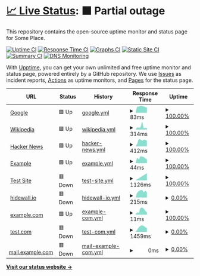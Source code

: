 # [📈 Live Status](https://sashakarcz.github.io): <!--live status--> **🟧 Partial outage**

This repository contains the open-source uptime monitor and status page for Some Place.

[![Uptime CI](https://github.com/sashakarcz/uptime/workflows/Uptime%20CI/badge.svg)](https://github.com/sashakarcz/uptime/actions?query=workflow%3A%22Uptime+CI%22)
[![Response Time CI](https://github.com/sashakarcz/uptime/workflows/Response%20Time%20CI/badge.svg)](https://github.com/sashakarcz/uptime/actions?query=workflow%3A%22Response+Time+CI%22)
[![Graphs CI](https://github.com/sashakarcz/uptime/workflows/Graphs%20CI/badge.svg)](https://github.com/sashakarcz/uptime/actions?query=workflow%3A%22Graphs+CI%22)
[![Static Site CI](https://github.com/sashakarcz/uptime/workflows/Static%20Site%20CI/badge.svg)](https://github.com/sashakarcz/uptime/actions?query=workflow%3A%22Static+Site+CI%22)
[![Summary CI](https://github.com/sashakarcz/uptime/workflows/Summary%20CI/badge.svg)](https://github.com/sashakarcz/uptime/actions?query=workflow%3A%22Summary+CI%22)
[![DNS Monitoring](https://github.com/sashakarcz/uptime/actions/workflows/dns_check.yml/badge.svg)](https://github.com/sashakarcz/uptime/actions/workflows/dns_check.yml)

With [Upptime](https://upptime.js.org), you can get your own unlimited and free uptime monitor and status page, powered entirely by a GitHub repository. We use [Issues](https://github.com/sashakarcz/uptime/issues) as incident reports, [Actions](https://github.com/sashakarcz/uptime/actions) as uptime monitors, and [Pages](https://sashakarcz.github.io) for the status page.

<!--start: status pages-->
<!-- This summary is generated by Upptime (https://github.com/upptime/upptime) -->
<!-- Do not edit this manually, your changes will be overwritten -->
<!-- prettier-ignore -->
| URL | Status | History | Response Time | Uptime |
| --- | ------ | ------- | ------------- | ------ |
| <img alt="" src="https://icons.duckduckgo.com/ip3/www.google.com.ico" height="13"> [Google](https://www.google.com) | 🟩 Up | [google.yml](https://github.com/sashakarcz/uptime/commits/HEAD/history/google.yml) | <details><summary><img alt="Response time graph" src="./graphs/google/response-time-week.png" height="20"> 83ms</summary><br><a href="https://sashakarcz.github.io/uptime/history/google"><img alt="Response time 98" src="https://img.shields.io/endpoint?url=https%3A%2F%2Fraw.githubusercontent.com%2Fsashakarcz%2Fuptime%2FHEAD%2Fapi%2Fgoogle%2Fresponse-time.json"></a><br><a href="https://sashakarcz.github.io/uptime/history/google"><img alt="24-hour response time 89" src="https://img.shields.io/endpoint?url=https%3A%2F%2Fraw.githubusercontent.com%2Fsashakarcz%2Fuptime%2FHEAD%2Fapi%2Fgoogle%2Fresponse-time-day.json"></a><br><a href="https://sashakarcz.github.io/uptime/history/google"><img alt="7-day response time 83" src="https://img.shields.io/endpoint?url=https%3A%2F%2Fraw.githubusercontent.com%2Fsashakarcz%2Fuptime%2FHEAD%2Fapi%2Fgoogle%2Fresponse-time-week.json"></a><br><a href="https://sashakarcz.github.io/uptime/history/google"><img alt="30-day response time 98" src="https://img.shields.io/endpoint?url=https%3A%2F%2Fraw.githubusercontent.com%2Fsashakarcz%2Fuptime%2FHEAD%2Fapi%2Fgoogle%2Fresponse-time-month.json"></a><br><a href="https://sashakarcz.github.io/uptime/history/google"><img alt="1-year response time 98" src="https://img.shields.io/endpoint?url=https%3A%2F%2Fraw.githubusercontent.com%2Fsashakarcz%2Fuptime%2FHEAD%2Fapi%2Fgoogle%2Fresponse-time-year.json"></a></details> | <details><summary><a href="https://sashakarcz.github.io/uptime/history/google">100.00%</a></summary><a href="https://sashakarcz.github.io/uptime/history/google"><img alt="All-time uptime 100.00%" src="https://img.shields.io/endpoint?url=https%3A%2F%2Fraw.githubusercontent.com%2Fsashakarcz%2Fuptime%2FHEAD%2Fapi%2Fgoogle%2Fuptime.json"></a><br><a href="https://sashakarcz.github.io/uptime/history/google"><img alt="24-hour uptime 100.00%" src="https://img.shields.io/endpoint?url=https%3A%2F%2Fraw.githubusercontent.com%2Fsashakarcz%2Fuptime%2FHEAD%2Fapi%2Fgoogle%2Fuptime-day.json"></a><br><a href="https://sashakarcz.github.io/uptime/history/google"><img alt="7-day uptime 100.00%" src="https://img.shields.io/endpoint?url=https%3A%2F%2Fraw.githubusercontent.com%2Fsashakarcz%2Fuptime%2FHEAD%2Fapi%2Fgoogle%2Fuptime-week.json"></a><br><a href="https://sashakarcz.github.io/uptime/history/google"><img alt="30-day uptime 100.00%" src="https://img.shields.io/endpoint?url=https%3A%2F%2Fraw.githubusercontent.com%2Fsashakarcz%2Fuptime%2FHEAD%2Fapi%2Fgoogle%2Fuptime-month.json"></a><br><a href="https://sashakarcz.github.io/uptime/history/google"><img alt="1-year uptime 100.00%" src="https://img.shields.io/endpoint?url=https%3A%2F%2Fraw.githubusercontent.com%2Fsashakarcz%2Fuptime%2FHEAD%2Fapi%2Fgoogle%2Fuptime-year.json"></a></details>
| <img alt="" src="https://icons.duckduckgo.com/ip3/en.wikipedia.org.ico" height="13"> [Wikipedia](https://en.wikipedia.org) | 🟩 Up | [wikipedia.yml](https://github.com/sashakarcz/uptime/commits/HEAD/history/wikipedia.yml) | <details><summary><img alt="Response time graph" src="./graphs/wikipedia/response-time-week.png" height="20"> 314ms</summary><br><a href="https://sashakarcz.github.io/uptime/history/wikipedia"><img alt="Response time 247" src="https://img.shields.io/endpoint?url=https%3A%2F%2Fraw.githubusercontent.com%2Fsashakarcz%2Fuptime%2FHEAD%2Fapi%2Fwikipedia%2Fresponse-time.json"></a><br><a href="https://sashakarcz.github.io/uptime/history/wikipedia"><img alt="24-hour response time 248" src="https://img.shields.io/endpoint?url=https%3A%2F%2Fraw.githubusercontent.com%2Fsashakarcz%2Fuptime%2FHEAD%2Fapi%2Fwikipedia%2Fresponse-time-day.json"></a><br><a href="https://sashakarcz.github.io/uptime/history/wikipedia"><img alt="7-day response time 314" src="https://img.shields.io/endpoint?url=https%3A%2F%2Fraw.githubusercontent.com%2Fsashakarcz%2Fuptime%2FHEAD%2Fapi%2Fwikipedia%2Fresponse-time-week.json"></a><br><a href="https://sashakarcz.github.io/uptime/history/wikipedia"><img alt="30-day response time 247" src="https://img.shields.io/endpoint?url=https%3A%2F%2Fraw.githubusercontent.com%2Fsashakarcz%2Fuptime%2FHEAD%2Fapi%2Fwikipedia%2Fresponse-time-month.json"></a><br><a href="https://sashakarcz.github.io/uptime/history/wikipedia"><img alt="1-year response time 247" src="https://img.shields.io/endpoint?url=https%3A%2F%2Fraw.githubusercontent.com%2Fsashakarcz%2Fuptime%2FHEAD%2Fapi%2Fwikipedia%2Fresponse-time-year.json"></a></details> | <details><summary><a href="https://sashakarcz.github.io/uptime/history/wikipedia">100.00%</a></summary><a href="https://sashakarcz.github.io/uptime/history/wikipedia"><img alt="All-time uptime 100.00%" src="https://img.shields.io/endpoint?url=https%3A%2F%2Fraw.githubusercontent.com%2Fsashakarcz%2Fuptime%2FHEAD%2Fapi%2Fwikipedia%2Fuptime.json"></a><br><a href="https://sashakarcz.github.io/uptime/history/wikipedia"><img alt="24-hour uptime 100.00%" src="https://img.shields.io/endpoint?url=https%3A%2F%2Fraw.githubusercontent.com%2Fsashakarcz%2Fuptime%2FHEAD%2Fapi%2Fwikipedia%2Fuptime-day.json"></a><br><a href="https://sashakarcz.github.io/uptime/history/wikipedia"><img alt="7-day uptime 100.00%" src="https://img.shields.io/endpoint?url=https%3A%2F%2Fraw.githubusercontent.com%2Fsashakarcz%2Fuptime%2FHEAD%2Fapi%2Fwikipedia%2Fuptime-week.json"></a><br><a href="https://sashakarcz.github.io/uptime/history/wikipedia"><img alt="30-day uptime 100.00%" src="https://img.shields.io/endpoint?url=https%3A%2F%2Fraw.githubusercontent.com%2Fsashakarcz%2Fuptime%2FHEAD%2Fapi%2Fwikipedia%2Fuptime-month.json"></a><br><a href="https://sashakarcz.github.io/uptime/history/wikipedia"><img alt="1-year uptime 100.00%" src="https://img.shields.io/endpoint?url=https%3A%2F%2Fraw.githubusercontent.com%2Fsashakarcz%2Fuptime%2FHEAD%2Fapi%2Fwikipedia%2Fuptime-year.json"></a></details>
| <img alt="" src="https://icons.duckduckgo.com/ip3/news.ycombinator.com.ico" height="13"> [Hacker News](https://news.ycombinator.com) | 🟩 Up | [hacker-news.yml](https://github.com/sashakarcz/uptime/commits/HEAD/history/hacker-news.yml) | <details><summary><img alt="Response time graph" src="./graphs/hacker-news/response-time-week.png" height="20"> 412ms</summary><br><a href="https://sashakarcz.github.io/uptime/history/hacker-news"><img alt="Response time 351" src="https://img.shields.io/endpoint?url=https%3A%2F%2Fraw.githubusercontent.com%2Fsashakarcz%2Fuptime%2FHEAD%2Fapi%2Fhacker-news%2Fresponse-time.json"></a><br><a href="https://sashakarcz.github.io/uptime/history/hacker-news"><img alt="24-hour response time 354" src="https://img.shields.io/endpoint?url=https%3A%2F%2Fraw.githubusercontent.com%2Fsashakarcz%2Fuptime%2FHEAD%2Fapi%2Fhacker-news%2Fresponse-time-day.json"></a><br><a href="https://sashakarcz.github.io/uptime/history/hacker-news"><img alt="7-day response time 412" src="https://img.shields.io/endpoint?url=https%3A%2F%2Fraw.githubusercontent.com%2Fsashakarcz%2Fuptime%2FHEAD%2Fapi%2Fhacker-news%2Fresponse-time-week.json"></a><br><a href="https://sashakarcz.github.io/uptime/history/hacker-news"><img alt="30-day response time 351" src="https://img.shields.io/endpoint?url=https%3A%2F%2Fraw.githubusercontent.com%2Fsashakarcz%2Fuptime%2FHEAD%2Fapi%2Fhacker-news%2Fresponse-time-month.json"></a><br><a href="https://sashakarcz.github.io/uptime/history/hacker-news"><img alt="1-year response time 351" src="https://img.shields.io/endpoint?url=https%3A%2F%2Fraw.githubusercontent.com%2Fsashakarcz%2Fuptime%2FHEAD%2Fapi%2Fhacker-news%2Fresponse-time-year.json"></a></details> | <details><summary><a href="https://sashakarcz.github.io/uptime/history/hacker-news">100.00%</a></summary><a href="https://sashakarcz.github.io/uptime/history/hacker-news"><img alt="All-time uptime 100.00%" src="https://img.shields.io/endpoint?url=https%3A%2F%2Fraw.githubusercontent.com%2Fsashakarcz%2Fuptime%2FHEAD%2Fapi%2Fhacker-news%2Fuptime.json"></a><br><a href="https://sashakarcz.github.io/uptime/history/hacker-news"><img alt="24-hour uptime 100.00%" src="https://img.shields.io/endpoint?url=https%3A%2F%2Fraw.githubusercontent.com%2Fsashakarcz%2Fuptime%2FHEAD%2Fapi%2Fhacker-news%2Fuptime-day.json"></a><br><a href="https://sashakarcz.github.io/uptime/history/hacker-news"><img alt="7-day uptime 100.00%" src="https://img.shields.io/endpoint?url=https%3A%2F%2Fraw.githubusercontent.com%2Fsashakarcz%2Fuptime%2FHEAD%2Fapi%2Fhacker-news%2Fuptime-week.json"></a><br><a href="https://sashakarcz.github.io/uptime/history/hacker-news"><img alt="30-day uptime 100.00%" src="https://img.shields.io/endpoint?url=https%3A%2F%2Fraw.githubusercontent.com%2Fsashakarcz%2Fuptime%2FHEAD%2Fapi%2Fhacker-news%2Fuptime-month.json"></a><br><a href="https://sashakarcz.github.io/uptime/history/hacker-news"><img alt="1-year uptime 100.00%" src="https://img.shields.io/endpoint?url=https%3A%2F%2Fraw.githubusercontent.com%2Fsashakarcz%2Fuptime%2FHEAD%2Fapi%2Fhacker-news%2Fuptime-year.json"></a></details>
| <img alt="" src="https://icons.duckduckgo.com/ip3/example.com.ico" height="13"> [Example](https://example.com) | 🟩 Up | [example.yml](https://github.com/sashakarcz/uptime/commits/HEAD/history/example.yml) | <details><summary><img alt="Response time graph" src="./graphs/example/response-time-week.png" height="20"> 44ms</summary><br><a href="https://sashakarcz.github.io/uptime/history/example"><img alt="Response time 48" src="https://img.shields.io/endpoint?url=https%3A%2F%2Fraw.githubusercontent.com%2Fsashakarcz%2Fuptime%2FHEAD%2Fapi%2Fexample%2Fresponse-time.json"></a><br><a href="https://sashakarcz.github.io/uptime/history/example"><img alt="24-hour response time 55" src="https://img.shields.io/endpoint?url=https%3A%2F%2Fraw.githubusercontent.com%2Fsashakarcz%2Fuptime%2FHEAD%2Fapi%2Fexample%2Fresponse-time-day.json"></a><br><a href="https://sashakarcz.github.io/uptime/history/example"><img alt="7-day response time 44" src="https://img.shields.io/endpoint?url=https%3A%2F%2Fraw.githubusercontent.com%2Fsashakarcz%2Fuptime%2FHEAD%2Fapi%2Fexample%2Fresponse-time-week.json"></a><br><a href="https://sashakarcz.github.io/uptime/history/example"><img alt="30-day response time 48" src="https://img.shields.io/endpoint?url=https%3A%2F%2Fraw.githubusercontent.com%2Fsashakarcz%2Fuptime%2FHEAD%2Fapi%2Fexample%2Fresponse-time-month.json"></a><br><a href="https://sashakarcz.github.io/uptime/history/example"><img alt="1-year response time 48" src="https://img.shields.io/endpoint?url=https%3A%2F%2Fraw.githubusercontent.com%2Fsashakarcz%2Fuptime%2FHEAD%2Fapi%2Fexample%2Fresponse-time-year.json"></a></details> | <details><summary><a href="https://sashakarcz.github.io/uptime/history/example">100.00%</a></summary><a href="https://sashakarcz.github.io/uptime/history/example"><img alt="All-time uptime 100.00%" src="https://img.shields.io/endpoint?url=https%3A%2F%2Fraw.githubusercontent.com%2Fsashakarcz%2Fuptime%2FHEAD%2Fapi%2Fexample%2Fuptime.json"></a><br><a href="https://sashakarcz.github.io/uptime/history/example"><img alt="24-hour uptime 100.00%" src="https://img.shields.io/endpoint?url=https%3A%2F%2Fraw.githubusercontent.com%2Fsashakarcz%2Fuptime%2FHEAD%2Fapi%2Fexample%2Fuptime-day.json"></a><br><a href="https://sashakarcz.github.io/uptime/history/example"><img alt="7-day uptime 100.00%" src="https://img.shields.io/endpoint?url=https%3A%2F%2Fraw.githubusercontent.com%2Fsashakarcz%2Fuptime%2FHEAD%2Fapi%2Fexample%2Fuptime-week.json"></a><br><a href="https://sashakarcz.github.io/uptime/history/example"><img alt="30-day uptime 100.00%" src="https://img.shields.io/endpoint?url=https%3A%2F%2Fraw.githubusercontent.com%2Fsashakarcz%2Fuptime%2FHEAD%2Fapi%2Fexample%2Fuptime-month.json"></a><br><a href="https://sashakarcz.github.io/uptime/history/example"><img alt="1-year uptime 100.00%" src="https://img.shields.io/endpoint?url=https%3A%2F%2Fraw.githubusercontent.com%2Fsashakarcz%2Fuptime%2FHEAD%2Fapi%2Fexample%2Fuptime-year.json"></a></details>
| <img alt="" src="https://icons.duckduckgo.com/ip3/test.com.ico" height="13"> [Test Site](https://test.com) | 🟥 Down | [test-site.yml](https://github.com/sashakarcz/uptime/commits/HEAD/history/test-site.yml) | <details><summary><img alt="Response time graph" src="./graphs/test-site/response-time-week.png" height="20"> 1126ms</summary><br><a href="https://sashakarcz.github.io/uptime/history/test-site"><img alt="Response time 3213" src="https://img.shields.io/endpoint?url=https%3A%2F%2Fraw.githubusercontent.com%2Fsashakarcz%2Fuptime%2FHEAD%2Fapi%2Ftest-site%2Fresponse-time.json"></a><br><a href="https://sashakarcz.github.io/uptime/history/test-site"><img alt="24-hour response time 0" src="https://img.shields.io/endpoint?url=https%3A%2F%2Fraw.githubusercontent.com%2Fsashakarcz%2Fuptime%2FHEAD%2Fapi%2Ftest-site%2Fresponse-time-day.json"></a><br><a href="https://sashakarcz.github.io/uptime/history/test-site"><img alt="7-day response time 1126" src="https://img.shields.io/endpoint?url=https%3A%2F%2Fraw.githubusercontent.com%2Fsashakarcz%2Fuptime%2FHEAD%2Fapi%2Ftest-site%2Fresponse-time-week.json"></a><br><a href="https://sashakarcz.github.io/uptime/history/test-site"><img alt="30-day response time 3213" src="https://img.shields.io/endpoint?url=https%3A%2F%2Fraw.githubusercontent.com%2Fsashakarcz%2Fuptime%2FHEAD%2Fapi%2Ftest-site%2Fresponse-time-month.json"></a><br><a href="https://sashakarcz.github.io/uptime/history/test-site"><img alt="1-year response time 3213" src="https://img.shields.io/endpoint?url=https%3A%2F%2Fraw.githubusercontent.com%2Fsashakarcz%2Fuptime%2FHEAD%2Fapi%2Ftest-site%2Fresponse-time-year.json"></a></details> | <details><summary><a href="https://sashakarcz.github.io/uptime/history/test-site">100.00%</a></summary><a href="https://sashakarcz.github.io/uptime/history/test-site"><img alt="All-time uptime 100.00%" src="https://img.shields.io/endpoint?url=https%3A%2F%2Fraw.githubusercontent.com%2Fsashakarcz%2Fuptime%2FHEAD%2Fapi%2Ftest-site%2Fuptime.json"></a><br><a href="https://sashakarcz.github.io/uptime/history/test-site"><img alt="24-hour uptime 100.00%" src="https://img.shields.io/endpoint?url=https%3A%2F%2Fraw.githubusercontent.com%2Fsashakarcz%2Fuptime%2FHEAD%2Fapi%2Ftest-site%2Fuptime-day.json"></a><br><a href="https://sashakarcz.github.io/uptime/history/test-site"><img alt="7-day uptime 100.00%" src="https://img.shields.io/endpoint?url=https%3A%2F%2Fraw.githubusercontent.com%2Fsashakarcz%2Fuptime%2FHEAD%2Fapi%2Ftest-site%2Fuptime-week.json"></a><br><a href="https://sashakarcz.github.io/uptime/history/test-site"><img alt="30-day uptime 100.00%" src="https://img.shields.io/endpoint?url=https%3A%2F%2Fraw.githubusercontent.com%2Fsashakarcz%2Fuptime%2FHEAD%2Fapi%2Ftest-site%2Fuptime-month.json"></a><br><a href="https://sashakarcz.github.io/uptime/history/test-site"><img alt="1-year uptime 100.00%" src="https://img.shields.io/endpoint?url=https%3A%2F%2Fraw.githubusercontent.com%2Fsashakarcz%2Fuptime%2FHEAD%2Fapi%2Ftest-site%2Fuptime-year.json"></a></details>
| <img alt="" src="https://icons.duckduckgo.com/ip3/hidewall.io.ico" height="13"> [hidewall.io](https://hidewall.io) | 🟥 Down | [hidewall-io.yml](https://github.com/sashakarcz/uptime/commits/HEAD/history/hidewall-io.yml) | <details><summary><img alt="Response time graph" src="./graphs/hidewall-io/response-time-week.png" height="20"> 215ms</summary><br><a href="https://sashakarcz.github.io/uptime/history/hidewall-io"><img alt="Response time 197" src="https://img.shields.io/endpoint?url=https%3A%2F%2Fraw.githubusercontent.com%2Fsashakarcz%2Fuptime%2FHEAD%2Fapi%2Fhidewall-io%2Fresponse-time.json"></a><br><a href="https://sashakarcz.github.io/uptime/history/hidewall-io"><img alt="24-hour response time 241" src="https://img.shields.io/endpoint?url=https%3A%2F%2Fraw.githubusercontent.com%2Fsashakarcz%2Fuptime%2FHEAD%2Fapi%2Fhidewall-io%2Fresponse-time-day.json"></a><br><a href="https://sashakarcz.github.io/uptime/history/hidewall-io"><img alt="7-day response time 215" src="https://img.shields.io/endpoint?url=https%3A%2F%2Fraw.githubusercontent.com%2Fsashakarcz%2Fuptime%2FHEAD%2Fapi%2Fhidewall-io%2Fresponse-time-week.json"></a><br><a href="https://sashakarcz.github.io/uptime/history/hidewall-io"><img alt="30-day response time 197" src="https://img.shields.io/endpoint?url=https%3A%2F%2Fraw.githubusercontent.com%2Fsashakarcz%2Fuptime%2FHEAD%2Fapi%2Fhidewall-io%2Fresponse-time-month.json"></a><br><a href="https://sashakarcz.github.io/uptime/history/hidewall-io"><img alt="1-year response time 197" src="https://img.shields.io/endpoint?url=https%3A%2F%2Fraw.githubusercontent.com%2Fsashakarcz%2Fuptime%2FHEAD%2Fapi%2Fhidewall-io%2Fresponse-time-year.json"></a></details> | <details><summary><a href="https://sashakarcz.github.io/uptime/history/hidewall-io">0.00%</a></summary><a href="https://sashakarcz.github.io/uptime/history/hidewall-io"><img alt="All-time uptime 0.00%" src="https://img.shields.io/endpoint?url=https%3A%2F%2Fraw.githubusercontent.com%2Fsashakarcz%2Fuptime%2FHEAD%2Fapi%2Fhidewall-io%2Fuptime.json"></a><br><a href="https://sashakarcz.github.io/uptime/history/hidewall-io"><img alt="24-hour uptime 0.00%" src="https://img.shields.io/endpoint?url=https%3A%2F%2Fraw.githubusercontent.com%2Fsashakarcz%2Fuptime%2FHEAD%2Fapi%2Fhidewall-io%2Fuptime-day.json"></a><br><a href="https://sashakarcz.github.io/uptime/history/hidewall-io"><img alt="7-day uptime 0.00%" src="https://img.shields.io/endpoint?url=https%3A%2F%2Fraw.githubusercontent.com%2Fsashakarcz%2Fuptime%2FHEAD%2Fapi%2Fhidewall-io%2Fuptime-week.json"></a><br><a href="https://sashakarcz.github.io/uptime/history/hidewall-io"><img alt="30-day uptime 0.00%" src="https://img.shields.io/endpoint?url=https%3A%2F%2Fraw.githubusercontent.com%2Fsashakarcz%2Fuptime%2FHEAD%2Fapi%2Fhidewall-io%2Fuptime-month.json"></a><br><a href="https://sashakarcz.github.io/uptime/history/hidewall-io"><img alt="1-year uptime 0.00%" src="https://img.shields.io/endpoint?url=https%3A%2F%2Fraw.githubusercontent.com%2Fsashakarcz%2Fuptime%2FHEAD%2Fapi%2Fhidewall-io%2Fuptime-year.json"></a></details>
| <img alt="" src="https://icons.duckduckgo.com/ip3/example.com.ico" height="13"> [example.com](http://example.com) | 🟩 Up | [example-com.yml](https://github.com/sashakarcz/uptime/commits/HEAD/history/example-com.yml) | <details><summary><img alt="Response time graph" src="./graphs/example-com/response-time-week.png" height="20"> 11ms</summary><br><a href="https://sashakarcz.github.io/uptime/history/example-com"><img alt="Response time 10" src="https://img.shields.io/endpoint?url=https%3A%2F%2Fraw.githubusercontent.com%2Fsashakarcz%2Fuptime%2FHEAD%2Fapi%2Fexample-com%2Fresponse-time.json"></a><br><a href="https://sashakarcz.github.io/uptime/history/example-com"><img alt="24-hour response time 25" src="https://img.shields.io/endpoint?url=https%3A%2F%2Fraw.githubusercontent.com%2Fsashakarcz%2Fuptime%2FHEAD%2Fapi%2Fexample-com%2Fresponse-time-day.json"></a><br><a href="https://sashakarcz.github.io/uptime/history/example-com"><img alt="7-day response time 11" src="https://img.shields.io/endpoint?url=https%3A%2F%2Fraw.githubusercontent.com%2Fsashakarcz%2Fuptime%2FHEAD%2Fapi%2Fexample-com%2Fresponse-time-week.json"></a><br><a href="https://sashakarcz.github.io/uptime/history/example-com"><img alt="30-day response time 10" src="https://img.shields.io/endpoint?url=https%3A%2F%2Fraw.githubusercontent.com%2Fsashakarcz%2Fuptime%2FHEAD%2Fapi%2Fexample-com%2Fresponse-time-month.json"></a><br><a href="https://sashakarcz.github.io/uptime/history/example-com"><img alt="1-year response time 10" src="https://img.shields.io/endpoint?url=https%3A%2F%2Fraw.githubusercontent.com%2Fsashakarcz%2Fuptime%2FHEAD%2Fapi%2Fexample-com%2Fresponse-time-year.json"></a></details> | <details><summary><a href="https://sashakarcz.github.io/uptime/history/example-com">100.00%</a></summary><a href="https://sashakarcz.github.io/uptime/history/example-com"><img alt="All-time uptime 100.00%" src="https://img.shields.io/endpoint?url=https%3A%2F%2Fraw.githubusercontent.com%2Fsashakarcz%2Fuptime%2FHEAD%2Fapi%2Fexample-com%2Fuptime.json"></a><br><a href="https://sashakarcz.github.io/uptime/history/example-com"><img alt="24-hour uptime 100.00%" src="https://img.shields.io/endpoint?url=https%3A%2F%2Fraw.githubusercontent.com%2Fsashakarcz%2Fuptime%2FHEAD%2Fapi%2Fexample-com%2Fuptime-day.json"></a><br><a href="https://sashakarcz.github.io/uptime/history/example-com"><img alt="7-day uptime 100.00%" src="https://img.shields.io/endpoint?url=https%3A%2F%2Fraw.githubusercontent.com%2Fsashakarcz%2Fuptime%2FHEAD%2Fapi%2Fexample-com%2Fuptime-week.json"></a><br><a href="https://sashakarcz.github.io/uptime/history/example-com"><img alt="30-day uptime 100.00%" src="https://img.shields.io/endpoint?url=https%3A%2F%2Fraw.githubusercontent.com%2Fsashakarcz%2Fuptime%2FHEAD%2Fapi%2Fexample-com%2Fuptime-month.json"></a><br><a href="https://sashakarcz.github.io/uptime/history/example-com"><img alt="1-year uptime 100.00%" src="https://img.shields.io/endpoint?url=https%3A%2F%2Fraw.githubusercontent.com%2Fsashakarcz%2Fuptime%2FHEAD%2Fapi%2Fexample-com%2Fuptime-year.json"></a></details>
| <img alt="" src="https://icons.duckduckgo.com/ip3/test.com.ico" height="13"> [test.com](http://test.com) | 🟥 Down | [test-com.yml](https://github.com/sashakarcz/uptime/commits/HEAD/history/test-com.yml) | <details><summary><img alt="Response time graph" src="./graphs/test-com/response-time-week.png" height="20"> 1459ms</summary><br><a href="https://sashakarcz.github.io/uptime/history/test-com"><img alt="Response time 2524" src="https://img.shields.io/endpoint?url=https%3A%2F%2Fraw.githubusercontent.com%2Fsashakarcz%2Fuptime%2FHEAD%2Fapi%2Ftest-com%2Fresponse-time.json"></a><br><a href="https://sashakarcz.github.io/uptime/history/test-com"><img alt="24-hour response time 0" src="https://img.shields.io/endpoint?url=https%3A%2F%2Fraw.githubusercontent.com%2Fsashakarcz%2Fuptime%2FHEAD%2Fapi%2Ftest-com%2Fresponse-time-day.json"></a><br><a href="https://sashakarcz.github.io/uptime/history/test-com"><img alt="7-day response time 1459" src="https://img.shields.io/endpoint?url=https%3A%2F%2Fraw.githubusercontent.com%2Fsashakarcz%2Fuptime%2FHEAD%2Fapi%2Ftest-com%2Fresponse-time-week.json"></a><br><a href="https://sashakarcz.github.io/uptime/history/test-com"><img alt="30-day response time 2524" src="https://img.shields.io/endpoint?url=https%3A%2F%2Fraw.githubusercontent.com%2Fsashakarcz%2Fuptime%2FHEAD%2Fapi%2Ftest-com%2Fresponse-time-month.json"></a><br><a href="https://sashakarcz.github.io/uptime/history/test-com"><img alt="1-year response time 2524" src="https://img.shields.io/endpoint?url=https%3A%2F%2Fraw.githubusercontent.com%2Fsashakarcz%2Fuptime%2FHEAD%2Fapi%2Ftest-com%2Fresponse-time-year.json"></a></details> | <details><summary><a href="https://sashakarcz.github.io/uptime/history/test-com">0.00%</a></summary><a href="https://sashakarcz.github.io/uptime/history/test-com"><img alt="All-time uptime 0.00%" src="https://img.shields.io/endpoint?url=https%3A%2F%2Fraw.githubusercontent.com%2Fsashakarcz%2Fuptime%2FHEAD%2Fapi%2Ftest-com%2Fuptime.json"></a><br><a href="https://sashakarcz.github.io/uptime/history/test-com"><img alt="24-hour uptime 0.00%" src="https://img.shields.io/endpoint?url=https%3A%2F%2Fraw.githubusercontent.com%2Fsashakarcz%2Fuptime%2FHEAD%2Fapi%2Ftest-com%2Fuptime-day.json"></a><br><a href="https://sashakarcz.github.io/uptime/history/test-com"><img alt="7-day uptime 0.00%" src="https://img.shields.io/endpoint?url=https%3A%2F%2Fraw.githubusercontent.com%2Fsashakarcz%2Fuptime%2FHEAD%2Fapi%2Ftest-com%2Fuptime-week.json"></a><br><a href="https://sashakarcz.github.io/uptime/history/test-com"><img alt="30-day uptime 0.00%" src="https://img.shields.io/endpoint?url=https%3A%2F%2Fraw.githubusercontent.com%2Fsashakarcz%2Fuptime%2FHEAD%2Fapi%2Ftest-com%2Fuptime-month.json"></a><br><a href="https://sashakarcz.github.io/uptime/history/test-com"><img alt="1-year uptime 0.00%" src="https://img.shields.io/endpoint?url=https%3A%2F%2Fraw.githubusercontent.com%2Fsashakarcz%2Fuptime%2FHEAD%2Fapi%2Ftest-com%2Fuptime-year.json"></a></details>
| <img alt="" src="https://icons.duckduckgo.com/ip3/mail.example.com.ico" height="13"> [mail.example.com](http://mail.example.com) | 🟥 Down | [mail-example-com.yml](https://github.com/sashakarcz/uptime/commits/HEAD/history/mail-example-com.yml) | <details><summary><img alt="Response time graph" src="./graphs/mail-example-com/response-time-week.png" height="20"> 0ms</summary><br><a href="https://sashakarcz.github.io/uptime/history/mail-example-com"><img alt="Response time 0" src="https://img.shields.io/endpoint?url=https%3A%2F%2Fraw.githubusercontent.com%2Fsashakarcz%2Fuptime%2FHEAD%2Fapi%2Fmail-example-com%2Fresponse-time.json"></a><br><a href="https://sashakarcz.github.io/uptime/history/mail-example-com"><img alt="24-hour response time 0" src="https://img.shields.io/endpoint?url=https%3A%2F%2Fraw.githubusercontent.com%2Fsashakarcz%2Fuptime%2FHEAD%2Fapi%2Fmail-example-com%2Fresponse-time-day.json"></a><br><a href="https://sashakarcz.github.io/uptime/history/mail-example-com"><img alt="7-day response time 0" src="https://img.shields.io/endpoint?url=https%3A%2F%2Fraw.githubusercontent.com%2Fsashakarcz%2Fuptime%2FHEAD%2Fapi%2Fmail-example-com%2Fresponse-time-week.json"></a><br><a href="https://sashakarcz.github.io/uptime/history/mail-example-com"><img alt="30-day response time 0" src="https://img.shields.io/endpoint?url=https%3A%2F%2Fraw.githubusercontent.com%2Fsashakarcz%2Fuptime%2FHEAD%2Fapi%2Fmail-example-com%2Fresponse-time-month.json"></a><br><a href="https://sashakarcz.github.io/uptime/history/mail-example-com"><img alt="1-year response time 0" src="https://img.shields.io/endpoint?url=https%3A%2F%2Fraw.githubusercontent.com%2Fsashakarcz%2Fuptime%2FHEAD%2Fapi%2Fmail-example-com%2Fresponse-time-year.json"></a></details> | <details><summary><a href="https://sashakarcz.github.io/uptime/history/mail-example-com">0.00%</a></summary><a href="https://sashakarcz.github.io/uptime/history/mail-example-com"><img alt="All-time uptime 0.00%" src="https://img.shields.io/endpoint?url=https%3A%2F%2Fraw.githubusercontent.com%2Fsashakarcz%2Fuptime%2FHEAD%2Fapi%2Fmail-example-com%2Fuptime.json"></a><br><a href="https://sashakarcz.github.io/uptime/history/mail-example-com"><img alt="24-hour uptime 0.00%" src="https://img.shields.io/endpoint?url=https%3A%2F%2Fraw.githubusercontent.com%2Fsashakarcz%2Fuptime%2FHEAD%2Fapi%2Fmail-example-com%2Fuptime-day.json"></a><br><a href="https://sashakarcz.github.io/uptime/history/mail-example-com"><img alt="7-day uptime 0.00%" src="https://img.shields.io/endpoint?url=https%3A%2F%2Fraw.githubusercontent.com%2Fsashakarcz%2Fuptime%2FHEAD%2Fapi%2Fmail-example-com%2Fuptime-week.json"></a><br><a href="https://sashakarcz.github.io/uptime/history/mail-example-com"><img alt="30-day uptime 0.00%" src="https://img.shields.io/endpoint?url=https%3A%2F%2Fraw.githubusercontent.com%2Fsashakarcz%2Fuptime%2FHEAD%2Fapi%2Fmail-example-com%2Fuptime-month.json"></a><br><a href="https://sashakarcz.github.io/uptime/history/mail-example-com"><img alt="1-year uptime 0.00%" src="https://img.shields.io/endpoint?url=https%3A%2F%2Fraw.githubusercontent.com%2Fsashakarcz%2Fuptime%2FHEAD%2Fapi%2Fmail-example-com%2Fuptime-year.json"></a></details>

<!--end: status pages-->

[**Visit our status website →**](https://sashakarcz.github.io)
